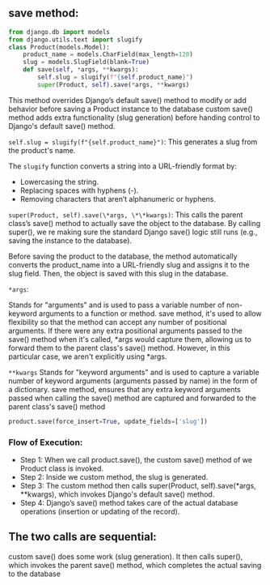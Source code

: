 ## save method:

```py
from django.db import models
from django.utils.text import slugify
class Product(models.Model):
    product_name = models.CharField(max_length=120)
    slug = models.SlugField(blank=True)
    def save(self, *args, **kwargs):
        self.slug = slugify(f"{self.product_name}")
        super(Product, self).save(*args, **kwargs)
```

This method overrides Django’s default save() method to modify or add behavior before saving a Product instance to the database
custom save() method adds extra functionality (slug generation) before handing control to Django's default save() method.

`self.slug = slugify(f"{self.product_name}")`: This generates a slug from the product's name.

The `slugify` function converts a string into a URL-friendly format by:

- Lowercasing the string.
- Replacing spaces with hyphens (-).
- Removing characters that aren’t alphanumeric or hyphens.

`super(Product, self).save(\*args, \*\*kwargs)`: This calls the parent class’s save() method to actually save the object to the database. By calling super(), we re making sure the standard Django save() logic still runs (e.g., saving the instance to the database).

Before saving the product to the database, the method automatically converts the product_name into a URL-friendly slug and assigns it to the slug field.
Then, the object is saved with this slug in the database.

`*args`:

Stands for "arguments" and is used to pass a variable number of non-keyword arguments to a function or method.
save method, it's used to allow flexibility so that the method can accept any number of positional arguments.
If there were any extra positional arguments passed to the save() method when it's called, *args would capture them, allowing us to forward them to the parent class's save() method. However, in this particular case, we aren't explicitly using *args.

`**kwargs`
Stands for "keyword arguments" and is used to capture a variable number of keyword arguments (arguments passed by name) in the form of a dictionary.
save method, ensures that any extra keyword arguments passed when calling the save() method are captured and forwarded to the parent class's save() method

```py
product.save(force_insert=True, update_fields=['slug'])
```

### Flow of Execution:

- Step 1: When we call product.save(), the custom save() method of we Product class is invoked.
- Step 2: Inside we custom method, the slug is generated.
- Step 3: The custom method then calls super(Product, self).save(\*args, \*\*kwargs), which invokes Django's default save() method.
- Step 4: Django’s save() method takes care of the actual database operations (insertion or updating of the record).

## The two calls are sequential:

custom save() does some work (slug generation).
It then calls super(), which invokes the parent save() method, which completes the actual saving to the database

